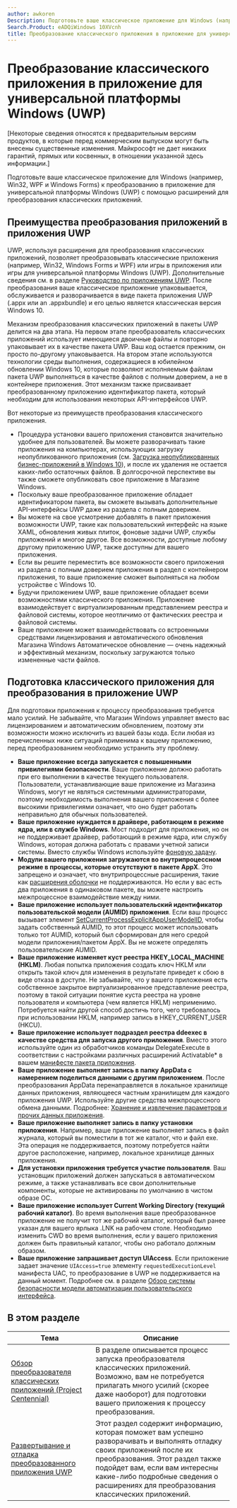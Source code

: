 ```yaml
---
author: awkoren
Description: Подготовьте ваше классическое приложение для Windows (например, Win32, WPF и Windows Forms) к преобразованию в приложение для универсальной платформы Windows (UWP) с помощью расширений для преобразования классических приложений.
Search.Product: eADQiWindows 10XVcnh
title: Преобразование классического приложения в приложение для универсальной платформы Windows (UWP)
---
```


# Преобразование классического приложения в приложение для универсальной платформы Windows (UWP)

\[Некоторые сведения относятся к предварительным версиям продуктов, в которые перед коммерческим выпуском могут быть внесены существенные изменения. Майкрософт не дает никаких гарантий, прямых или косвенных, в отношении указанной здесь информации.\]

Подготовьте ваше классическое приложение для Windows (например, Win32, WPF и Windows Forms) к преобразованию в приложение для универсальной платформы Windows (UWP) с помощью расширений для преобразования классических приложений.

## Преимущества преобразования приложений в приложения UWP

UWP, используя расширения для преобразования классических приложений, позволяет преобразовывать классические приложения (например, Win32, Windows Forms и WPF) или игры в приложения или игры для универсальной платформы Windows (UWP). Дополнительные сведения см. в разделе [Руководство по приложениям UWP](https://msdn.microsoft.com/library/windows/apps/dn894631.aspx). После преобразования ваше классическое приложение упаковывается, обслуживается и разворачивается в виде пакета приложения UWP (.appx или an .appxbundle) и его целью является классическая версия Windows 10.

Механизм преобразования классических приложений в пакеты UWP делится на два этапа. На первом этапе преобразователь классических приложений использует имеющиеся двоичные файлы и повторно упаковывает их в качестве пакета UWP. Ваш код остается прежним, он просто по-другому упаковывается. На втором этапе используются технологии среды выполнения, содержащиеся в юбилейном обновлении Windows 10, которые позволяют исполняемым файлам пакета UWP выполняться в качестве файлов с полным доверием, а не в контейнере приложения. Этот механизм также присваивает преобразованному приложению идентификатор пакета, который необходим для использования некоторых API-интерфейсов UWP.

Вот некоторые из преимуществ преобразования классического приложения.
* Процедура установки вашего приложения становится значительно удобнее для пользователей. Вы можете разворачивать такие приложения на компьютерах, использующих загрузку неопубликованного приложения (см. [Загрузка неопубликованных бизнес-приложений в Windows 10](https://technet.microsoft.com/library/mt269549.aspx)), и после их удаления не остается каких-либо остаточных файлов. В долгосрочной перспективе вы также сможете опубликовать свое приложение в Магазине Windows.
* Поскольку ваше преобразованное приложение обладает идентификатором пакета, вы сможете вызывать дополнительные API-интерфейсы UWP даже из раздела с полным доверием.
* Вы можете на свое усмотрение добавлять в пакет приложения возможности UWP, такие как пользовательский интерфейс на языке XAML, обновления живых плиток, фоновые задачи UWP, службы приложений и многое другое. Все возможности, доступные любому другому приложению UWP, также доступны для вашего приложения.
* Если вы решите переместить все возможности своего приложения из раздела с полным доверием приложения в раздел с контейнером приложения, то ваше приложение сможет выполняться на любом устройстве с Windows 10.
* Будучи приложением UWP, ваше приложение обладает всеми возможностями классического приложения. Приложение взаимодействует с виртуализированным представлением реестра и файловой системы, которое неотличимо от фактических реестра и файловой системы.
* Ваше приложение может взаимодействовать со встроенными средствами лицензирования и автоматического обновления Магазина Windows Автоматическое обновление — очень надежный и эффективный механизм, поскольку загружаются только измененные части файлов.

## Подготовка классического приложения для преобразования в приложение UWP
Для подготовки приложения к процессу преобразования требуется мало усилий. Не забывайте, что Магазин Windows управляет вместо вас лицензированием и автоматическим обновлением, поэтому эти возможности можно исключить из вашей базы кода. Если любая из перечисленных ниже ситуаций применима к вашему приложению, перед преобразованием необходимо устранить эту проблему.

+ __Ваше приложение всегда запускается с повышенными привилегиями безопасности__. Ваше приложение должно работать при его выполнении в качестве текущего пользователя. Пользователи, устанавливающие ваше приложение из Магазина Windows, могут не являться системными администраторами, поэтому необходимость выполнения вашего приложения с более высокими привилегиями означает, что оно будет работать неправильно для обычных пользователей.
+ __Ваше приложение нуждается в драйвере, работающем в режиме ядра, или в службе Windows__. Мост подходит для приложения, но он не поддерживает драйвер, работающий в режиме ядра, или службу Windows, которая должна работать с правами учетной записи системы. Вместо службы Windows используйте [фоновую задачу](https://msdn.microsoft.com/windows/uwp/launch-resume/create-and-register-a-background-task).
+ __Модули вашего приложения загружаются во внутрипроцессном режиме в процессы, которые отсутствуют в пакете AppX__. Это запрещено и означает, что внутрипроцессные расширения, такие как [расширения оболочки](https://msdn.microsoft.com/library/windows/desktop/dd758089.aspx) не поддерживаются. Но если у вас есть два приложения в одинаковом пакете, вы можете настроить межпроцессное взаимодействие между ними.
+ __Ваше приложение использует пользовательский идентификатор пользовательской модели (AUMID) приложения__. Если ваш процесс вызывает элемент [SetCurrentProcessExplicitAppUserModelID](https://msdn.microsoft.com/library/windows/desktop/dd378422.aspx), чтобы задать собственный AUMID, то этот процесс может использовать только тот AUMID, который был сформирован для него средой модели приложения/пакетом AppX. Вы не можете определять пользовательские AUMID.
+ __Ваше приложение изменяет куст реестра HKEY_LOCAL_MACHINE (HKLM)__. Любая попытка приложения создать ключ HKLM или открыть такой ключ для изменения в результате приведет к сбою в виде отказа в доступе. Не забывайте, что у вашего приложения есть собственное закрытое виртуализированное представление реестра, поэтому в такой ситуации понятие куста реестра на уровне пользователя и компьютера (чем является HKLM) неприменимо. Потребуется найти другой способ достичь того, чего требовалось при использовании HKLM, например запись в HKEY_CURRENT_USER (HKCU).
+ __Ваше приложение использует подраздел реестра ddeexec в качестве средства для запуска другого приложения__. Вместо этого используйте один из обработчиков команды DelegateExecute в соответствии с настройками различных расширений Activatable* в вашем [манифесте пакета приложения](https://msdn.microsoft.com/library/windows/apps/br211474.aspx).
+ __Ваше приложение выполняет запись в папку AppData с намерением поделиться данными с другим приложением__. После преобразования AppData перенаправляется в локальное хранилище данных приложения, являющееся частным хранилищем для каждого приложения UWP. Используйте другие средства межпроцессного обмена данными. Подробнее: [Хранение и извлечение параметров и прочих данных приложения](https://msdn.microsoft.com/windows/uwp/app-settings/store-and-retrieve-app-data).
+ __Ваше приложение выполняет запись в папку установки приложения__. Например, ваше приложение выполняет запись в файл журнала, который вы поместили в тот же каталог, что и файл exe. Эта операция не поддерживается, поэтому потребуется найти другое расположение, например, локальное хранилище данных приложения.
+ __Для установки приложения требуется участие пользователя__. Ваш установщик приложений должен запускаться в автоматическом режиме, а также устанавливать все свои дополнительные компоненты, которые не активированы по умолчанию в чистом образе ОС.
+ __Ваше приложение использует Current Working Directory (текущий рабочий каталог)__. Во время выполнения ваше преобразованное приложение не получит тот же рабочий каталог, который был ранее указан для вашего ярлыка .LNK на рабочем столе. Необходимо изменить CWD во время выполнения, если у вашего приложения должен быть правильный каталог, чтобы оно работало должным образом.
+ __Ваше приложение запрашивает доступ UIAccess__. Если приложение задает значение `UIAccess=true` элементу `requestedExecutionLevel` манифеста UAC, то преобразование в UWP не поддерживается на данный момент. Подробнее см. в разделе [Обзор системы безопасности модели автоматизации пользовательского интерфейса](https://msdn.microsoft.com/library/ms742884.aspx).

## В этом разделе

| Тема | Описание |
|-------|-------------|
| [Обзор преобразователя классических приложений (Project Centennial)](desktop-to-uwp-run-desktop-app-converter.md) | В разделе описывается процесс запуска преобразователя классических приложений. Возможно, вам не потребуется прилагать много усилий (скорее даже наоборот) для подготовки вашего приложения к процессу преобразования. |
| [Развертывание и отладка преобразованного приложения UWP](desktop-to-uwp-deploy-and-debug.md) | Этот раздел содержит информацию, которая поможет вам успешно разворачивать и выполнять отладку своих приложений после их преобразования. Этот раздел также подойдет вам, если вам интересны какие-либо подробные сведения о расширениях для преобразования классических приложений. |


<!--HONumber=May16_HO2-->



